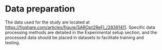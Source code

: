 Data preparation
====
The data used for the study are located at https://figshare.com/articles/figure/SAROpt2ReFI_/28391411.
Specific data processing methods are detailed in the Experimental setup section, and the processed data should be placed in datasets to facilitate training and testing.
